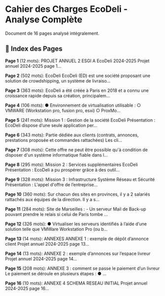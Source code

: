 # Cahier des Charges EcoDeli - Analyse Complète

Document de 16 pages analysé intégralement.

## 📄 Index des Pages

**Page 1** (12 mots): PROJET ANNUEL 2 ESGI A EcoDeli 2024-2025 Projet annuel 2024-2025 page 1...

**Page 2** (502 mots): EcoDeli EcoDeli (ED) est une société proposant une solution de crowdshipping, un système de livraiso...

**Page 3** (363 mots): EcoDeli a été créée à Paris en 2018 et a connu une croissance rapide depuis sa création, principalem...

**Page 4** (106 mots): ● Environnement de virtualisation utilisable : ○ VMWARE (Workstation pro, fusion pro, esxi) ○ ProxMo...

**Page 5** (241 mots): Mission 1 : Gestion de la société EcoDeli Présentation : EcoDeli dispose d’une seule application per...

**Page 6** (343 mots): Partie dédiée aux clients (contrats, annonces, prestations proposée et commandes rattachées) Les cli...

**Page 7** (308 mots): Cette offre ne peut être possible qu'à condition de disposer d'un système informatique fiable dans l...

**Page 8** (295 mots): Mission 2 : Services supplémentaires EcoDeli Présentation : EcoDeli a pu prospérer grâce à des outil...

**Page 9** (328 mots): Mission 3 : Infrastructure Système Réseau et Sécurité Présentation : L'appel d'offre de l’entreprise...

**Page 10** (360 mots): Sur chacun des sites en provinces, il y a 2 salariés rattachés aux équipes de la direction. Il y a s...

**Page 11** (284 mots): Site de Marseilles : - Un serveur Mail de Back-up pouvant prendre le relais si celui de Paris tombe ...

**Page 12** (326 mots): ● Virtualiser les serveurs identifiés à l’aide d’une solution telle que VMWare Workstation Pro (ou b...

**Page 13** (14 mots): ANNEXES ANNEXE 1 : exemple de dépôt d’annonce client Projet annuel 2024-2025 page 13...

**Page 14** (13 mots): ANNEXE 2 : exemple d’annonces sur l’espace livreur Projet annuel 2024-2025 page 14...

**Page 15** (208 mots): ANNEXE 3 : comment se passe le paiement d’un livreur Le paiement se déroule en plusieurs étapes : ● ...

**Page 16** (10 mots): ANNEXE 4 SCHEMA RESEAU INITIAL Projet annuel 2024-2025 page 16...

